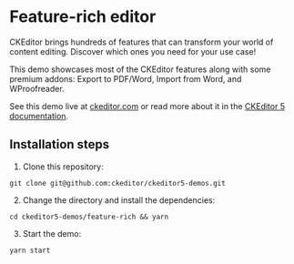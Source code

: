 # Feature-rich editor

CKEditor brings hundreds of features that can transform your world of content editing. Discover which ones you need for your use case!

This demo showcases most of the CKEditor features along with some premium addons: Export to PDF/Word, Import from Word, and WProofreader.

See this demo live at [ckeditor.com](http://ckeditor.com/ckeditor-5/demo/feature-rich/) or read more about it in the [CKEditor 5 documentation](https://ckeditor.com/docs/ckeditor5/latest/examples/builds-custom/full-featured-editor.html).

## Installation steps

1. Clone this repository:

```shell
git clone git@github.com:ckeditor/ckeditor5-demos.git
```

2. Change the directory and install the dependencies:

```shell
cd ckeditor5-demos/feature-rich && yarn
```

3. Start the demo:

```shell
yarn start
```
